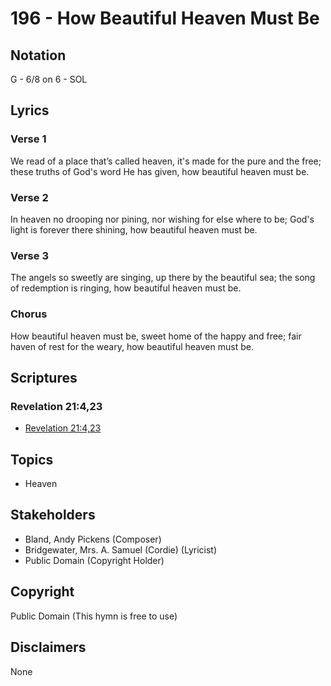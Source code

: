 # 196 - How Beautiful Heaven Must Be

## Notation

G - 6/8 on 6 - SOL

## Lyrics

### Verse 1

We read of a place that’s called heaven, it's made for the pure and the free; these truths of God's word He has given, how beautiful heaven must be.

### Verse 2

In heaven no drooping nor pining, nor wishing for else where to be; God's light is forever there shining, how beautiful heaven must be.

### Verse 3

The angels so sweetly are singing, up there by the beautiful sea; the song of redemption is ringing, how beautiful heaven must be.

### Chorus

How beautiful heaven must be, sweet home of the happy and free; fair haven of rest for the weary, how beautiful heaven must be.


## Scriptures

### Revelation 21:4,23

- [Revelation 21:4,23](https://www.biblegateway.com/passage/?search=Revelation%2021%3A4%2C23)


## Topics

- Heaven

## Stakeholders

- Bland, Andy Pickens (Composer)
- Bridgewater, Mrs. A. Samuel (Cordie) (Lyricist)
- Public Domain (Copyright Holder)

## Copyright

Public Domain
(This hymn is free to use)

## Disclaimers

None

